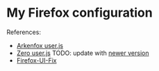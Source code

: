 # My Firefox configuration

References:
- [Arkenfox user.js](https://github.com/arkenfox/user.js)
- [Zero user.js](https://pastebin.com/2gJtp1im) TODO: update with [newer version](https://pastebin.com/UHHnJ608)
- [Firefox-UI-Fix](https://github.com/black7375/Firefox-UI-Fix)
